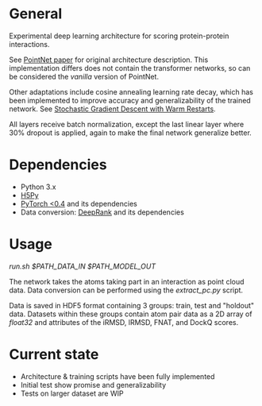 # General

Experimental deep learning architecture for scoring protein-protein interactions.

See [PointNet paper](https://arxiv.org/abs/1612.00593) for original architecture description. This implementation differs does not contain the transformer networks, so can be considered the *vanilla* version of PointNet.

Other adaptations include cosine annealing learning rate decay, which has been implemented to improve accuracy and generalizability of the trained network. See [Stochastic Gradient Descent with Warm Restarts](https://arxiv.org/abs/1608.03983).

All layers receive batch normalization, except the last linear layer where 30% dropout is applied, again to make the final network generalize better.

# Dependencies

* Python 3.x
* [H5Py](http://www.h5py.org/)
* [PyTorch <0.4](https://github.com/pytorch/pytorch) and its dependencies
* Data conversion: [DeepRank](https://github.com/DeepRank/deeprank) and its dependencies

# Usage

*run.sh $PATH_DATA_IN $PATH_MODEL_OUT*

The network takes the atoms taking part in an interaction as point cloud data. Data conversion can be performed using the *extract_pc.py* script.

Data is saved in HDF5 format containing 3 groups: train, test and "holdout" data. Datasets within these groups contain atom pair data as a 2D array of *float32* and attributes of the iRMSD, lRMSD, FNAT, and DockQ scores.

# Current state

* Architecture & training scripts have been fully implemented
* Initial test show promise and generalizability
* Tests on larger dataset are WIP